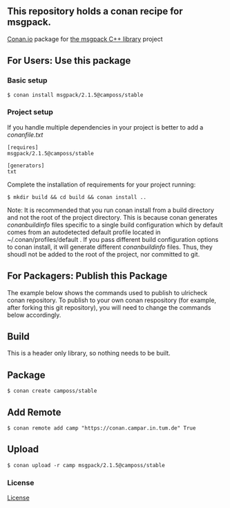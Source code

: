 ## This repository holds a conan recipe for msgpack.

[Conan.io](https://conan.io) package for [the msgpack C++ library](https://github.com/msgpack/msgpack-c) project

## For Users: Use this package

### Basic setup

    $ conan install msgpack/2.1.5@camposs/stable

### Project setup

If you handle multiple dependencies in your project is better to add a *conanfile.txt*

    [requires]
    msgpack/2.1.5@camposs/stable

    [generators]
    txt

Complete the installation of requirements for your project running:

    $ mkdir build && cd build && conan install ..
	
Note: It is recommended that you run conan install from a build directory and not the root of the project directory.  This is because conan generates *conanbuildinfo* files specific to a single build configuration which by default comes from an autodetected default profile located in ~/.conan/profiles/default .  If you pass different build configuration options to conan install, it will generate different *conanbuildinfo* files.  Thus, they shoudl not be added to the root of the project, nor committed to git. 

## For Packagers: Publish this Package

The example below shows the commands used to publish to ulricheck conan repository. To publish to your own conan respository (for example, after forking this git repository), you will need to change the commands below accordingly. 

## Build  

This is a header only library, so nothing needs to be built.

## Package 

    $ conan create camposs/stable
	
## Add Remote

	$ conan remote add camp "https://conan.campar.in.tum.de" True

## Upload

    $ conan upload -r camp msgpack/2.1.5@camposs/stable

### License
[License](https://raw.githubusercontent.com/msgpack/msgpack-c/master/COPYING)
